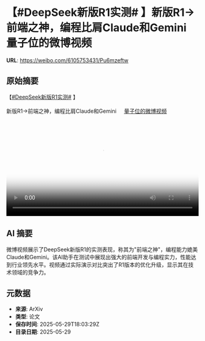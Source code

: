 # 【#DeepSeek新版R1实测# 】新版R1→前端之神，编程比肩Claude和Gemini 量子位的微博视频

**URL**: https://weibo.com/6105753431/Pu6mzeftw

## 原始摘要

【<a href="https://m.weibo.cn/search?containerid=231522type%3D1%26t%3D10%26q%3D%23DeepSeek%E6%96%B0%E7%89%88R1%E5%AE%9E%E6%B5%8B%23&amp;extparam=%23DeepSeek%E6%96%B0%E7%89%88R1%E5%AE%9E%E6%B5%8B%23" data-hide=""><span class="surl-text">#DeepSeek新版R1实测#</span></a> 】<br><br>新版R1→前端之神，编程比肩Claude和Gemini <a href="https://video.weibo.com/show?fid=1034:5171742272847912" data-hide=""><span class="url-icon"><img style="width: 1rem;height: 1rem" src="https://h5.sinaimg.cn/upload/2015/09/25/3/timeline_card_small_video_default.png" referrerpolicy="no-referrer"></span><span class="surl-text">量子位的微博视频</span></a> <br clear="both"><div style="clear: both"></div><video controls="controls" poster="https://tvax3.sinaimg.cn/orj480/006Fd7o3gy1i1wnj4zo2bj31hc0u07on.jpg" style="width: 100%"><source src="https://f.video.weibocdn.com/o0/rMxZ73HClx08oD4X936g01041200L0kf0E010.mp4?label=mp4_720p&amp;template=1280x720.25.0&amp;ori=0&amp;ps=1CwnkDw1GXwCQx&amp;Expires=1748545144&amp;ssig=3PFlpM8pUg&amp;KID=unistore,video"><source src="https://f.video.weibocdn.com/o0/NAzCe9INlx08oD4WOCK401041200o6Uw0E010.mp4?label=mp4_hd&amp;template=852x480.25.0&amp;ori=0&amp;ps=1CwnkDw1GXwCQx&amp;Expires=1748545144&amp;ssig=hVS3rPBXEj&amp;KID=unistore,video"><source src="https://f.video.weibocdn.com/o0/8BAeLh5Dlx08oD4WsAKs01041200fdV70E010.mp4?label=mp4_ld&amp;template=640x360.25.0&amp;ori=0&amp;ps=1CwnkDw1GXwCQx&amp;Expires=1748545144&amp;ssig=ZAGZCc1FdT&amp;KID=unistore,video"><p>视频无法显示，请前往<a href="https://video.weibo.com/show?fid=1034%3A5171742272847912" target="_blank" rel="noopener noreferrer">微博视频</a>观看。</p></video>

## AI 摘要

微博视频展示了DeepSeek新版R1的实测表现，称其为"前端之神"，编程能力媲美Claude和Gemini。该AI助手在测试中展现出强大的前端开发与编程实力，性能达到行业领先水平。视频通过实际演示对比突出了R1版本的优化升级，显示其在技术领域的竞争力。

## 元数据

- **来源**: ArXiv
- **类型**: 论文
- **保存时间**: 2025-05-29T18:03:29Z
- **目录日期**: 2025-05-29
